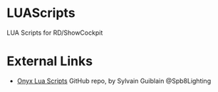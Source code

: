 # LUAScripts
LUA Scripts for RD/ShowCockpit


# External Links

  - [Onyx Lua Scripts](https://github.com/Spb8Lighting/OnyxLuaScripts) GitHub repo, by Sylvain Guiblain @Spb8Lighting
